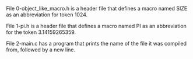 File 0-object_like_macro.h is a header file that defines a macro named SIZE as an abbreviation for token 1024.

File 1-pi.h is a header file that defines a macro named PI as an abbreviation for the token 3.14159265359.

File 2-main.c has a program that prints the name of the file it was compiled from, followed by a new line.


